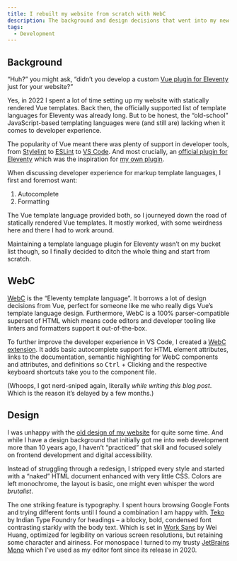 ```yaml
---
title: I rebuilt my website from scratch with WebC
description: The background and design decisions that went into my new website.
tags:
  - Development
---
```


## Background

“Huh?” you might ask, “didn’t you develop a custom [Vue plugin for Eleventy](2022-10-22-eleventy-plugin-vue.md) just for your website?”

Yes, in 2022 I spent a lot of time setting up my website with statically rendered Vue templates. Back then, the officially supported list of template languages for Eleventy was already long. But to be honest, the “old-school” JavaScript-based templating languages were (and still are) lacking when it comes to developer experience.

The popularity of Vue meant there was plenty of support in developer tools, from [Stylelint](https://stylelint.io/user-guide/get-started/#linting-css-like-languages-and-css-within-containers) to [ESLint](https://eslint.vuejs.org/) to [VS Code](https://marketplace.visualstudio.com/items?itemName=Vue.volar). And most crucially, an [official plugin for Eleventy](https://github.com/11ty/eleventy-plugin-vue) which was the inspiration for [my own plugin](https://github.com/mvsde/eleventy-plugin-vue).

When discussing developer experience for markup template languages, I first and foremost want:

1. Autocomplete
2. Formatting

The Vue template language provided both, so I journeyed down the road of statically rendered Vue templates. It mostly worked, with some weirdness here and there I had to work around.

Maintaining a template language plugin for Eleventy wasn’t on my bucket list though, so I finally decided to ditch the whole thing and start from scratch.

## WebC

[WebC](https://www.11ty.dev/docs/languages/webc/) is the “Eleventy template language”. It borrows a lot of design decisions from Vue, perfect for someone like me who really digs Vue’s template language design. Furthermore, WebC is a 100% parser-compatible superset of HTML which means code editors and developer tooling like linters and formatters support it out-of-the-box.

To further improve the developer experience in VS Code, I created a [WebC extension](https://marketplace.visualstudio.com/items?itemName=fynn.vscode-webc). It adds basic autocomplete support for HTML element attributes, links to the documentation, semantic highlighting for WebC components and attributes, and definitions so <kbd>Ctrl</kbd> + Clicking and the respective keyboard shortcuts take you to the component file.

(Whoops, I got nerd-sniped again, literally _while writing this blog post_. Which is the reason it’s delayed by a few months.)

## Design

I was unhappy with the [old design of my website](https://web.archive.org/web/20240327204256/https://fynn.be/) for quite some time. And while I have a design background that initially got me into web development more than 10 years ago, I haven’t “practiced” that skill and focused solely on frontend development and digital accessibility.

Instead of struggling through a redesign, I stripped every style and started with a “naked” HTML document enhanced with very little CSS. Colors are left monochrome, the layout is basic, one might even whisper the word _brutalist_.

The one striking feature is typography. I spent hours browsing Google Fonts and trying different fonts until I found a combination I am happy with. [Teko](https://fonts.google.com/specimen/Teko) by Indian Type Foundry for headings – a blocky, bold, condensed font contrasting starkly with the body text. Which is set in [Work Sans](https://fonts.google.com/specimen/Work+Sans) by Wei Huang, optimized for legibility on various screen resolutions, but retaining some character and airiness. For monospace I turned to my trusty [JetBrains Mono](https://fonts.google.com/specimen/JetBrains+Mono) which I’ve used as my editor font since its release in 2020.
